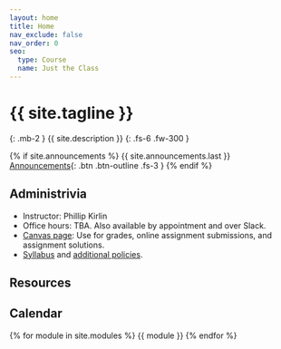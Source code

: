 ```yaml
---
layout: home
title: Home
nav_exclude: false
nav_order: 0
seo:
  type: Course
  name: Just the Class
---
```


# {{ site.tagline }}
{: .mb-2 }
{{ site.description }}
{: .fs-6 .fw-300 }

{% if site.announcements %}
{{ site.announcements.last }}
[Announcements](announcements.md){: .btn .btn-outline .fs-3 }
{% endif %}

## Administrivia
- Instructor: Phillip Kirlin
- Office hours: TBA.  Also available by appointment and over Slack.
- [Canvas page](https://rhodes.instructure.com/courses/4911): Use for grades, online assignment submissions, and assignment solutions.
- [Syllabus](syllabus/syllabus-ml-s23.pdf) and [additional policies](syllabus/additional-policies.pdf).

## Resources
     

## Calendar
{% for module in site.modules %}
{{ module }}
{% endfor %}


